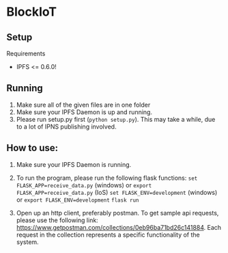 # BlockIoT

## Setup

Requirements
* IPFS <= 0.6.0!

## Running

1. Make sure all of the given files are in one folder
2. Make sure your IPFS Daemon is up and running. 
3. Please run setup.py first (`python setup.py`). This may take a while, due to a lot of IPNS publishing involved. 

## How to use:

1. Make sure your IPFS Daemon is running. 

2. To run the program, please run the following flask functions:
`set FLASK_APP=receive_data.py` (windows) or `export FLASK_APP=receive_data.py` (IoS)
`set FLASK_ENV=development` (windows) or `export FLASK_ENV=development`
`flask run`

3. Open up an http client, preferably postman. 
To get sample api requests, please use the following link: https://www.getpostman.com/collections/0eb96ba71bd26c141884. 
Each request in the collection represents a specific functionality of the system. 
